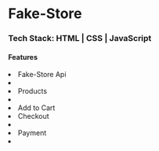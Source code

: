 # Fake-Store
<h3>Tech Stack: HTML | CSS | JavaScript</h3>
<h4>Features</h4>
<li>Fake-Store Api<li>
<li>Products<li>
<li>Add to Cart</li>
<li>Checkout<li>
<li>Payment<li>
